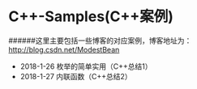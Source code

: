 # C++-Samples(C++案例)

######这里主要包括一些博客的对应案例，博客地址为：<http://blog.csdn.net/ModestBean>

- 2018-1-26 枚举的简单实用（C++总结1）
- 2018-1-27 内联函数（C++总结2）
